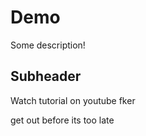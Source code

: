 # Demo 

Some description!

## Subheader

Watch tutorial on youtube fker 

get out before its too late 
